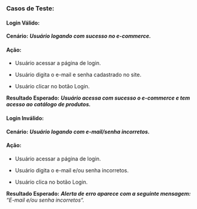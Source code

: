### Casos de Teste:

#### Login Válido:

**Cenário:** ***Usuário logando com sucesso no e-commerce.***

#### Ação:

 - Usuário acessar a página de login.

 - Usuário digita o e-mail e senha cadastrado no site.
  
 - Usuário clicar no botão Login.
  
**Resultado Esperado:** ***Usuário acessa com sucesso o e-commerce e tem acesso ao catálogo de produtos.***

#### Login Inválido:

**Cenário:** ***Usuário logando com e-mail/senha incorretos.***

#### Ação:

  - Usuário acessar a página de login.

  - Usuário digita o e-mail e/ou senha incorretos.

  - Usuário clica no botão Login.

**Resultado Esperado:** ***Alerta de erro aparece com a seguinte mensagem:*** *“E-mail e/ou senha incorretos“.*
